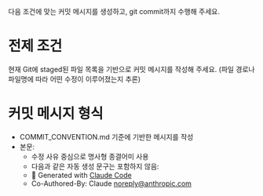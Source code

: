 다음 조건에 맞는 커밋 메시지를 생성하고, git commit까지 수행해 주세요.

# 전제 조건

현재 Git에 staged된 파일 목록을 기반으로 커밋 메시지를 작성해 주세요. (파일 경로나 파일명에 따라 어떤 수정이 이루어졌는지 추론)

# 커밋 메시지 형식

- COMMIT_CONVENTION.md 기준에 기반한 메시지를 작성
- 본문:
  - 수정 사유 중심으로 명사형 종결어미 사용
  - 다음과 같은 자동 생성 문구는 포함하지 않음:
  - 🤖 Generated with [Claude Code](https://claude.ai/code)
  - Co-Authored-By: Claude <noreply@anthropic.com>
